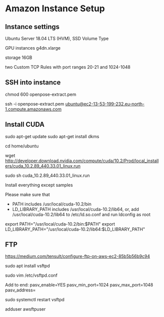 # Amazon Instance Setup

## Instance settings

Ubuntu Server 18.04 LTS (HVM), SSD Volume Type

GPU instances g4dn.xlarge

storage 16GB

two Custom TCP Rules with port ranges 20-21 and 1024-1048

## SSH into instance

chmod 600 openpose-extract.pem

ssh -i openpose-extract.pem ubuntu@ec2-13-53-199-232.eu-north-1.compute.amazonaws.com

## Install CUDA

sudo apt-get update
sudo apt-get install dkms

cd home/ubuntu

wget http://developer.download.nvidia.com/compute/cuda/10.2/Prod/local_installers/cuda_10.2.89_440.33.01_linux.run

sudo sh cuda_10.2.89_440.33.01_linux.run

Install everything except samples

Please make sure that
 -   PATH includes /usr/local/cuda-10.2/bin
 -   LD_LIBRARY_PATH includes /usr/local/cuda-10.2/lib64, or, add /usr/local/cuda-10.2/lib64 to /etc/ld.so.conf and run ldconfig as root

export PATH="/usr/local/cuda-10.2/bin:$PATH"
export LD_LIBRARY_PATH="/usr/local/cuda-10.2/lib64:$LD_LIBRARY_PATH"

## FTP 

https://medium.com/tensult/configure-ftp-on-aws-ec2-85b5b56b9c94

sudo apt install vsftpd

sudo vim /etc/vsftpd.conf

Add to end:
pasv_enable=YES
pasv_min_port=1024
pasv_max_port=1048
pasv_address=<Public IP of your instance>

sudo systemctl restart vsftpd

adduser awsftpuser















